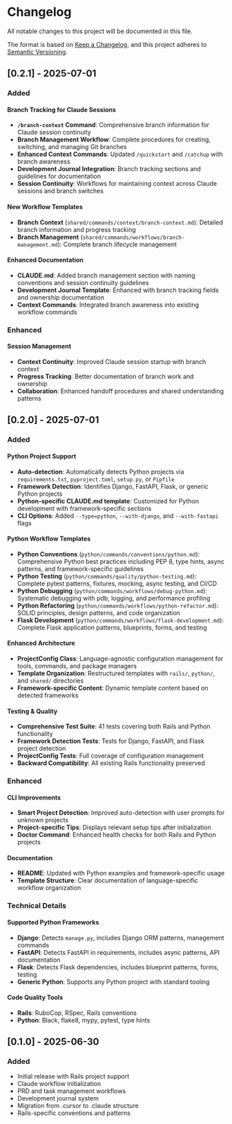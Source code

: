 # Changelog

All notable changes to this project will be documented in this file.

The format is based on [Keep a Changelog](https://keepachangelog.com/en/1.0.0/),
and this project adheres to [Semantic Versioning](https://semver.org/spec/v2.0.0.html).

## [0.2.1] - 2025-07-01

### Added

#### Branch Tracking for Claude Sessions
- **`/branch-context` Command**: Comprehensive branch information for Claude session continuity
- **Branch Management Workflow**: Complete procedures for creating, switching, and managing Git branches
- **Enhanced Context Commands**: Updated `/quickstart` and `/catchup` with branch awareness
- **Development Journal Integration**: Branch tracking sections and guidelines for documentation
- **Session Continuity**: Workflows for maintaining context across Claude sessions and branch switches

#### New Workflow Templates
- **Branch Context** (`shared/commands/context/branch-context.md`): Detailed branch information and progress tracking
- **Branch Management** (`shared/commands/workflows/branch-management.md`): Complete branch lifecycle management

#### Enhanced Documentation
- **CLAUDE.md**: Added branch management section with naming conventions and session continuity guidelines
- **Development Journal Template**: Enhanced with branch tracking fields and ownership documentation
- **Context Commands**: Integrated branch awareness into existing workflow commands

### Enhanced

#### Session Management
- **Context Continuity**: Improved Claude session startup with branch context
- **Progress Tracking**: Better documentation of branch work and ownership
- **Collaboration**: Enhanced handoff procedures and shared understanding patterns

## [0.2.0] - 2025-07-01

### Added

#### Python Project Support
- **Auto-detection**: Automatically detects Python projects via `requirements.txt`, `pyproject.toml`, `setup.py`, or `Pipfile`
- **Framework Detection**: Identifies Django, FastAPI, Flask, or generic Python projects
- **Python-specific CLAUDE.md template**: Customized for Python development with framework-specific sections
- **CLI Options**: Added `--type=python`, `--with-django`, and `--with-fastapi` flags

#### Python Workflow Templates
- **Python Conventions** (`python/commands/conventions/python.md`): Comprehensive Python best practices including PEP 8, type hints, async patterns, and framework-specific guidelines
- **Python Testing** (`python/commands/quality/python-testing.md`): Complete pytest patterns, fixtures, mocking, async testing, and CI/CD
- **Python Debugging** (`python/commands/workflows/debug-python.md`): Systematic debugging with pdb, logging, and performance profiling
- **Python Refactoring** (`python/commands/workflows/python-refactor.md`): SOLID principles, design patterns, and code organization
- **Flask Development** (`python/commands/workflows/flask-development.md`): Complete Flask application patterns, blueprints, forms, and testing

#### Enhanced Architecture
- **ProjectConfig Class**: Language-agnostic configuration management for tools, commands, and package managers
- **Template Organization**: Restructured templates with `rails/`, `python/`, and `shared/` directories
- **Framework-specific Content**: Dynamic template content based on detected frameworks

#### Testing & Quality
- **Comprehensive Test Suite**: 41 tests covering both Rails and Python functionality
- **Framework Detection Tests**: Tests for Django, FastAPI, and Flask project detection
- **ProjectConfig Tests**: Full coverage of configuration management
- **Backward Compatibility**: All existing Rails functionality preserved

### Enhanced

#### CLI Improvements
- **Smart Project Detection**: Improved auto-detection with user prompts for unknown projects
- **Project-specific Tips**: Displays relevant setup tips after initialization
- **Doctor Command**: Enhanced health checks for both Rails and Python projects

#### Documentation
- **README**: Updated with Python examples and framework-specific usage
- **Template Structure**: Clear documentation of language-specific workflow organization

### Technical Details

#### Supported Python Frameworks
- **Django**: Detects `manage.py`, includes Django ORM patterns, management commands
- **FastAPI**: Detects FastAPI in requirements, includes async patterns, API documentation
- **Flask**: Detects Flask dependencies, includes blueprint patterns, forms, testing
- **Generic Python**: Supports any Python project with standard tooling

#### Code Quality Tools
- **Rails**: RuboCop, RSpec, Rails conventions
- **Python**: Black, flake8, mypy, pytest, type hints

## [0.1.0] - 2025-06-30

### Added
- Initial release with Rails project support
- Claude workflow initialization
- PRD and task management workflows
- Development journal system
- Migration from .cursor to .claude structure
- Rails-specific conventions and patterns